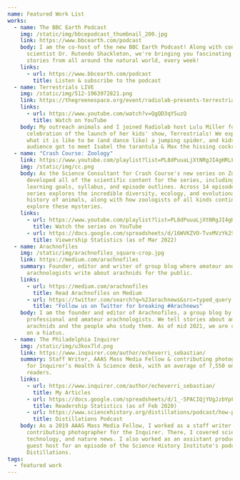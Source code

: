 ```yaml
---
name: Featured Work List
works:
  - name: The BBC Earth Podcast
    img: /static/img/bbcepodcast_thumbnail_200.jpg
    link: https://www.bbcearth.com/podcast
    body: I am the co-host of the new BBC Earth Podcast! Along with conservation
      scientist Dr. Rutendo Shackleton, we're bringing you fascinating and funny
      stories from all around the natural world, every week!
    links:
      - url: https://www.bbcearth.com/podcast
        title: Listen & subscribe to the podcast
  - name: Terrestrials LIVE
    img: /static/img/512-1963972821.png
    link: https://thegreenespace.org/event/radiolab-presents-terrestrials-live/
    links:
      - url: https://www.youtube.com/watch?v=QgQD3qYSuzQ
        title: Watch on YouTube
    body: My outreach animals and I joined Radiolab host Lulu Miller for a live
      celebration of the launch of her kids' show, Terrestrials! We explored
      what it is like to be (and dance like) a jumping spider, and kids in the
      audience got to meet Isabel the tarantula & Max the hissing cockroach!
  - name: "Crash Course: Zoology"
    link: https://www.youtube.com/playlist?list=PL8dPuuaLjXtNRgJI4gHRLFtOD_r4hfJaF
    img: /static/img/cc.png
    body: As the Science Consultant for Crash Course's new series on Zoology, I
      developed all of the scientific content for the series, including the
      learning goals, syllabus, and episode outlines. Across 14 episodes, this
      series explores the incredible diversity, ecology, and evolutionary
      history of animals, along with how zoologists of all kinds continue to
      explore these mysteries.
    links:
      - url: https://www.youtube.com/playlist?list=PL8dPuuaLjXtNRgJI4gHRLFtOD_r4hfJaF
        title: Watch the series on YouTube
      - url: https://docs.google.com/spreadsheets/d/16WVKZVO-TvxMVzYk2SiJRo5rx6ATJB4NaDHGsC40WbE/edit?usp=sharing
        title: Viewership Statistics (as of Mar 2022)
  - name: Arachnofiles
    img: /static/img/arachnofiles_square-crop.jpg
    link: https://medium.com/arachnofiles
    summary: Founder, editor and writer of group blog where amateur and professional
      arachnologists write about arachnids for the public.
    links:
      - url: https://medium.com/arachnofiles
        title: Read Arachnofiles on Medium
      - url: https://twitter.com/search?q=%23arachnews&src=typed_query
        title: "Follow us on Twitter for breaking #Arachnews"
    body: I am the founder and editor of Arachnofiles, a group blog by a mix of
      professional and amateur arachnologists. We tell stories about amazing
      arachnids and the people who study them. As of mid 2021, we are currently
      on a hiatus.
  - name: The Philadelphia Inquirer
    img: /static/img/u3kox7ld.png
    link: https://www.inquirer.com/author/echeverri_sebastian/
    summary: Staff Writer, AAAS Mass Media Fellow & contributing photographer. Wrote
      for Inquirer’s Health & Science desk, with an average of 7,550 online
      readers.
    links:
      - url: https://www.inquirer.com/author/echeverri_sebastian/
        title: My Articles
      - url: https://docs.google.com/spreadsheets/d/1_-5PACIQjYUgJzbYpFs_BtYk7ijRwPo2vrU4HwYhNTU/edit?usp=sharing
        title: Readership Statistics (as of Feb 2020)
      - url: https://www.sciencehistory.org/distillations/podcast/how-philadelphias-water-pollution-problems-shaped-the-city
        title: Distillations Podcast
    body: As a 2019 AAAS Mass Media Fellow, I worked as a staff writer and
      contributing photographer for the Inquirer. There, I covered science,
      technology, and nature news. I also worked as an assistant producer and
      guest host for an episode of the Science History Institute's podcast,
      Distillations.
tags:
  - featured work
---
```

